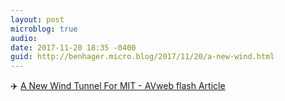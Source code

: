 ```yaml
---
layout: post
microblog: true
audio: 
date: 2017-11-20 18:35 -0400
guid: http://benhager.micro.blog/2017/11/20/a-new-wind.html
---
```

✈️ [A New Wind Tunnel For MIT - AVweb flash Article](https://www.avweb.com/avwebflash/news/A-New-Wind-Tunnel-For-MIT-229922-1.html)
